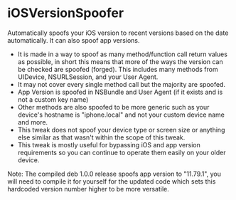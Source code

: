 # iOSVersionSpoofer
 Automatically spoofs your iOS version to recent versions based on the date automatically. It can also spoof app versions.

 - It is made in a way to spoof as many method/function call return values as possible, in short this means that more of the ways the version can be checked are spoofed (forged). This includes many methods from UIDevice, NSURLSession, and your User Agent.
 - It may not cover every single method call but the majority are spoofed.
 - App Version is spoofed in NSBundle and User Agent (if it exists and is not a custom key name)
 - Other methods are also spoofed to be more generic such as your device's hostname is "iphone.local" and not your custom device name and more.
 - This tweak does not spoof your device type or screen size or anything else similar as that wasn't within the scope of this tweak.
 - This tweak is mostly useful for bypassing iOS and app version requirements so you can continue to operate them easily on your older device.

 Note: The compiled deb 1.0.0 release spoofs app version to "11.79.1", you will need to compile it for yourself for the updated code which sets this hardcoded version number higher to be more versatile.
